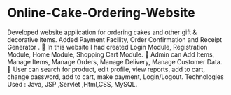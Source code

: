 # Online-Cake-Ordering-Website
Developed website application for ordering cakes and other gift & decorative items. Added
Payment Facility, Order Confirmation and Receipt Generator .
 In this website I had created Login Module, Registration Module, Home Module, Shopping
Cart Module.
 Admin can Add Items, Manage Items, Manage Orders, Manage Delivery, Manage
Customer Data.
 User can search for product, edit profile, view reports, add to cart, change password, add to
cart, make payment, Login/Logout.
Technologies Used : Java, JSP ,Servlet ,Html,CSS, MySQL.

